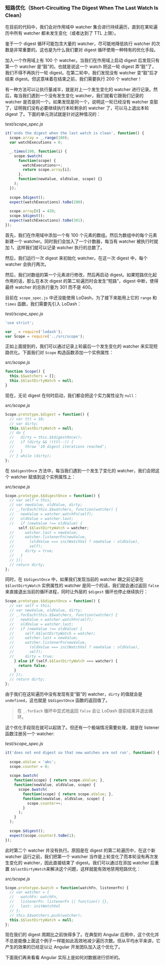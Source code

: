### 短路优化（Short-Circuiting The Digest When The Last Watch Is Clean）

在目前的代码中，我们会对作用域中 watcher 集合进行持续遍历，直到在某轮遍历中所有 watcher 都未发生变化（或者达到了 TTL 上限）。

鉴于一个 digest 循环可能包含大量的 watcher，尽可能地降低执行 watcher 的次数是非常重要的。这也是为什么我们要对 digest 循环使用一种特有的优化手段。

加入一个作用域上有 100 个 watcher。当我们在作用域上启动 digest 后发现只有第一个 watcher 是“脏”的。也就是说这一个 watch 把这一轮 digest 弄“脏”了，我们不得不再执行一轮 digest。在第二轮中，我们发现没有 watcher 变“脏”后才结束 digest。但这意味着在结束之前，我们需要执行 200 个 watcher！

有一种方法可以让执行量减半，就是对上一个发生变化的 watcher 进行记录。然后，每当我们遇到一个没有发生变化 watcher，我们就看它跟我们记录的 watcher 是否是同一个。如果发现是同一个，说明这一轮已经没有 watcher 变脏了，证明我们没有必要继续执行本轮剩余的 watcher 了，可以马上退出本轮 digest 了。下面的单元测试就是针对这种情况的：

_test/scope_spec.js_

```js
it('ends the digest when the last watch is clean', function() {
  scope.array = _.range(100);
  var watchExecutions = 0;

  _.times(100, function(i) {
    scope.$watch(
      function(scope) {
        watchExecutions++;
        return scope.array[i];
      },
      function(newValue, oldValue, scope) {}
    );
  });
  
  scope.$digest();
  expect(watchExecutions).toBe(200);
  
  scope.array[0] = 420;
  scope.$digest();
  expect(watchExecutions).toBe(301);
});
```

首先，我们在作用域中添加一个有 100 个元素的数组。然后为数组中的每个元素新建一个 watcher。同时我们会加入了一个计数器，每当有 watcher 被执行时就加 1，这样我们就可以记录 watcher 执行的总数了。

然后，我们运行一次 digest 来初始化 watcher。在这一次 digest 中，每个 watcher 会执行两次。

然后，我们对数组的第一个元素进行修改，然后再启动 digest。如果短路优化起作用的话，那么在本次 digest 的第二轮遍历时会发生“短路”，digest 中断，使得最终 watcher 的总执行量为 301 而不是 400。

目前在 `scope_spec.js` 中还没能使用 LoDash，为了接下来能用上它的 `range` 和 `times` 函数，我们需要先引入 LoDash：

_test/scope_spec.js_

```js
'use strict';

var _ = require('lodash');
var Scope = require('../src/scope');
```

正如上面提到的，我们可以通过记录上轮最后一个发生变化的 watcher 来实现短路优化。下面我们对 `Scope` 构造函数添加一个实例属性：

_src/scope.js_

```js
function Scope() {
  this.$$watchers = [];
  this.$$lastDirtyWatch = null;
}
```

现在，无论 digest 在何时启动，我们都会把这个实力属性设为 `null`：

_src/scope.js_

```js
Scope.prototype.$digest = function() {
  // var ttl = 10;
  // var dirty;
  this.$$lastDirtyWatch = null;
  // do {
  //   dirty = this.$$digestOnce();
  //   if (dirty && !(ttl--)) {
  //     throw '10 digest iterations reached';
  //   }
  // } while (dirty);
};
```

在 `$$digestOnce` 方法中，每当我们遇到一个发生了变化的 watcher，我们会把这个 watcher 赋值到这个实例属性上：

_src/scope.js_

```js
Scope.prototype.$$digestOnce = function() {
  // var self = this;
  // var newValue, oldValue, dirty;
  // _.forEach(this.$$watchers, function(watcher) {
  //   newValue = watcher.watchFn(self);
  //   oldValue = watcher.last;
  //   if (newValue !== oldValue) {
      self.$$lastDirtyWatch = watcher;
  //     watcher.last = newValue;
  //     watcher.listenerFn(newValue,
  //       (oldValue === initWatchVal ? newValue : oldValue),
  //       self);
  //     dirty = true;
  //   }
  // });
  // return dirty;
};
```

同时，在 `$$digestOnce` 中，如果我们发现当前的 watcher 跟之前记录在 `$$lastDirtyWatch` 实例属性的 watcher 是同一个的话，我们就会通过返回 `false` 来直接退出当前的循环进程，同时让外层的 `$digest` 循环也停止继续执行：

```js
Scope.prototype.$$digestOnce = function() {
  // var self = this;
  // var newValue, oldValue, dirty;
  // _.forEach(this.$$watchers, function(watcher) {
  //   newValue = watcher.watchFn(self);
  //   oldValue = watcher.last;
  //   if (newValue !== oldValue) {
  //     self.$$lastDirtyWatch = watcher;
  //     watcher.last = newValue;
  //     watcher.listenerFn(newValue,
  //       (oldValue === initWatchVal ? newValue : oldValue),
  //       self);
  //     dirty = true;
    } else if (self.$$lastDirtyWatch === watcher) {
      return false;
    }
  // });
  // return dirty;
};
```

由于我们在这轮遍历中没有发现有变“脏”的 watcher，`dirty` 的值就会是 `undefined`，这也就是 `$$digestOnce` 函数的返回值了。

> 在 `_.forEach` 循环中显式地返回 `false` 会让 LoDash 提前结束并退出循环。

这个优化手段现在就可以起效了。但还有一个极端情况需要处理，就是在 listener 函数注册另一个 watcher:

_test/scope_spec.js_

```js
it('does not end digest so that new watches are not run', function() {
  
  scope.aValue = 'abc';
  scope.counter = 0;
  
  scope.$watch(
    function(scope) { return scope.aValue; },
    function(newValue, oldValue, scope) {
      scope.$watch(
        function(scope) { return scope.aValue; },
        function(newValue, oldValue, scope) {
          scope.counter++;
        }
      );
    }
  );
  
  scope.$digest();
  expect(scope.counter).toBe(1);
});
```

此时第二个 watcher 并没有执行。原因是在 digest 的第二轮遍历中，在这个新 watcher 运行之前，我们把第一个 watcher 当作是上轮变化了而本轮没有再次发生变化的 watcher，因此直接结束了 digest。我们可以通过在添加 watcher 后重置 `$$lastDirtyWatch`来解决这个问题，这样就能有效地禁用短路优化：

_src/scope.js_

```js
Scope.prototype.$watch = function(watchFn, listenerFn) {
  // var watcher = {
  //   watchFn: watchFn,
  //   listenerFn: listenerFn || function() {},
  //   last: initWatchVal
  // };
  // this.$$watchers.push(watcher);
  this.$$lastDirtyWatch = null;
};
```

现在我们的 digest 周期比之前快得多了。在典型的 Angular 应用中，这个优化并不总是能像上面这个例子一样能如此高效地减少遍历次数。但从平均水平来讲，它产生的效果的已经足以让 Angular 开发团队加入这个优化了。

下面我们再来看看 Angular 实际上是如何对数据进行侦听的。